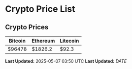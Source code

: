 # Crypto Price List

## Crypto Prices
| Bitcoin | Ethereum | Litecoin |
| ------- | -------- | -------- |
| $96478 | $1826.2 | $92.3 |
**Last Updated:** 2025-05-07 03:50 UTC
**Last Updated:** $DATE$
